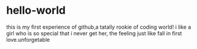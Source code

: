 # hello-world
this is my first experience of github,a tatally rookie of coding world!
i like a girl who is so special that i never get her, the feeling just like fall in first love.unforgetable
